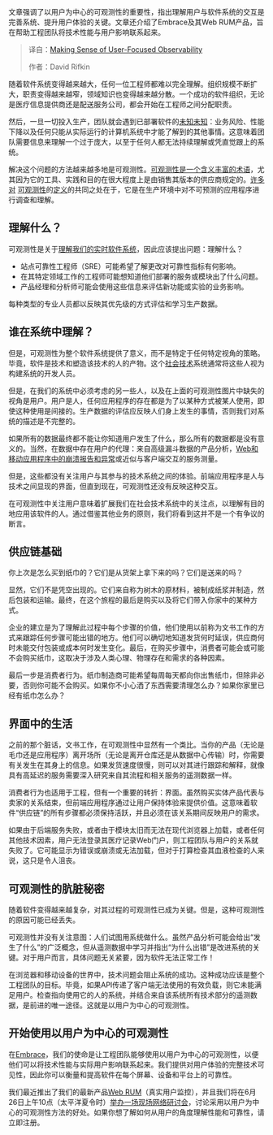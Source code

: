 
<!--
title: 以用户为中心的可观测性
cover: https://cdn.thenewstack.io/media/2025/06/5f4e4a7e-landscape.jpg
summary: 文章强调了以用户为中心的可观测性的重要性，指出理解用户与软件系统的交互是完善系统、提升用户体验的关键。文章还介绍了Embrace及其Web RUM产品，旨在帮助工程团队将技术性能与用户影响联系起来。
-->

文章强调了以用户为中心的可观测性的重要性，指出理解用户与软件系统的交互是完善系统、提升用户体验的关键。文章还介绍了Embrace及其Web RUM产品，旨在帮助工程团队将技术性能与用户影响联系起来。

> 译自：[Making Sense of User-Focused Observability](https://thenewstack.io/the-case-for-user-focused-observability/)
> 
> 作者：David Rifkin

随着软件系统变得越来越大，任何一位工程师都难以完全理解。组织规模不断扩大，职责变得越来越窄，领域知识也变得越来越分散。一个成功的软件组织，无论是医疗信息提供商还是配送服务公司，都会开始在工程师之间分配职责。

然后，一旦一切投入生产，团队就会遇到已部署软件的[未知未知](https://thenewstack.io/the-4-evolutions-of-your-observability-journey/)：业务风险、性能下降以及任何只能从实际运行的计算机系统中才能了解到的其他事情。这意味着团队需要信息来理解一个过于庞大，以至于任何人都无法持续理解或凭直觉跟上的系统。

解决这个问题的方法越来越多地是可观测性。[可观测性是一个含义丰富的术语](https://thenewstack.io/observability/)，尤其因为它的工具、实践和目的在很大程度上是由销售其版本的供应商规定的。[许多](https://hazelweakly.me/blog/redefining-observability/) [对](https://charity.wtf/tag/observability-2-0/) [可观测性](https://blog.bitdrift.io/post/observability-3-0)的[定义](https://blog.bitdrift.io/post/observability-3-0)的共同之处在于，它是在生产环境中对不可预测的应用程序进行调查和理解。

## 理解什么？

可观测性是关于[理解我们的实时软件系统](https://thenewstack.io/observability-every-engineers-job-not-just-ops-problem/)，因此应该提出问题：理解什么？

* 站点可靠性工程师（SRE）可能希望了解更改对可靠性指标有何影响。
* 在其特定领域工作的工程师可能想知道他们部署的服务或模块出了什么问题。
* 产品经理和分析师可能会使用这些信息来评估新功能或实验的业务影响。

每种类型的专业人员都以反映其优先级的方式评估和学习生产数据。

## 谁在系统中理解？

但是，可观测性为整个软件系统提供了意义，而不是特定于任何特定视角的策略。毕竟，软件是技术和塑造该技术的人的产物。这个[社会技术](https://www.geeksforgeeks.org/socio-technical-systems/)系统通常将这些人视为构建系统的开发人员。

但是，在我们的系统中必须考虑的另一些人，以及在上面的可观测性图片中缺失的视角是用户。用户是人，任何应用程序的存在都是为了以某种方式被某人使用，即使这种使用是间接的。生产数据的评估应反映人们身上发生的事情，否则我们对系统的描述是不完整的。

如果所有的数据最终都不能让你知道用户发生了什么，那么所有的数据都是没有意义的。当然，在数据中存在用户的代理：来自高级漏斗数据的产品分析，[Web和移动应用程序中的崩溃报告和异常](https://thenewstack.io/developing-a-mobile-crash-model-for-opentelemetry/)或近似与客户端交互的服务测量。

但是，这些都没有关注用户与其参与的技术系统之间的体验。前端应用程序是人与技术之间显现的界面，但直到现在，可观测性还没有反映这种交互。

在可观测性中关注用户意味着扩展我们在社会技术系统中的关注点，以理解有目的地应用该软件的人。通过借鉴其他业务的原则，我们将看到这并不是一个有争议的断言。

## 供应链基础

你上次是怎么买到纸巾的？它们是从货架上拿下来的吗？它们是送来的吗？

显然，它们不是凭空出现的。它们来自称为树木的原材料，被制成纸浆并制造，然后包装和运输。最终，在这个旅程的最后是购买以及将它们带入你家中的某种方式。

企业的建立是为了理解此过程中每个步骤的价值，他们使用以前称为文书工作的方式来跟踪任何步骤可能出错的地方。他们可以确切地知道发货何时延误，供应商何时未能交付包装或成本何时发生变化。最后，在购买步骤中，消费者可能会或可能不会购买纸巾，这取决于涉及人类心理、物理存在和需求的各种因素。

最后一步是消费者行为。纸巾制造商可能希望每周每天都向你出售纸巾，但除非必要，否则你可能不会购买。如果你不小心洒了东西需要清理怎么办？如果你家里已经有纸巾怎么办？

## 界面中的生活

之前的那个脏话，文书工作，在可观测性中显然有一个类比。当你的产品（无论是毛巾还是应用程序）离开场所（无论是离开仓库还是从数据中心传输）时，你需要有关发生在其身上的信息。如果发货速度很慢，则可以对其进行跟踪和解释，就像具有高延迟的服务需要深入研究来自其流程和相关服务的遥测数据一样。

消费者行为也适用于工程，但有一个重要的转折：界面。虽然购买实体产品代表与卖家的关系结束，但前端应用程序通过让用户保持体验来提供价值。这意味着软件“供应链”的所有步骤都必须保持活跃，并且必须在该关系期间反映用户的需求。

如果由于后端服务失败，或者由于模块太旧而无法在现代浏览器上加载，或者任何其他技术因素，用户无法登录其医疗记录Web门户，则工程团队与用户的关系就失败了。它可能显示为错误或崩溃或无法加载，但对于打算检查其血液检查的人来说，这只是令人沮丧。

## 可观测性的肮脏秘密

随着软件变得越来越复杂，对其过程的可观测性已成为关键。但是，这种可观测性的原因可能已经丢失。

可观测性并没有关注意图：人们试图用系统做什么。虽然产品分析可能会给出“发生了什么”的广泛概念，但从遥测数据中学习并指出“为什么出错”是改进系统的关键。对于用户而言，具体问题无关紧要，因为软件无法正常工作！

在浏览器和移动设备的世界中，技术问题会阻止系统的成功。这种成功应该是整个工程团队的目标。毕竟，如果API传递了客户端无法使用的有效负载，则它未能满足用户。检查指向使用它的人的系统，并结合来自该系统所有技术部分的遥测数据，是前进的唯一途径。这就是以用户为中心的可观测性。

## 开始使用以用户为中心的可观测性

在[Embrace](https://embrace.io/?utm_source=the-new-stack&utm_medium=paid&utm_campaign=user-focused-observability)，我们的使命是让工程团队能够使用以用户为中心的可观测性，以便他们可以将技术性能与实际用户影响联系起来。我们提供对用户体验的完整技术可见性，因此你可以衡量和提高软件在每个屏幕、设备和平台上的可靠性。

我们最近推出了我们的最新产品[Web RUM](https://embrace.io/blog/introducing-embrace-web-rum/?utm_source=the-new-stack&utm_medium=paid&utm_campaign=user-focused-observability)（真实用户监控），并且我们将在6月26日上午10点（太平洋夏令时）[举办一场现场网络研讨会](https://get.embrace.io/web-rum-launch-webinar?utm_source=the-new-stack&utm_medium=paid&utm_campaign=user-focused-observability)，讨论采用以用户为中心的可观测性方法的好处。如果你想了解如何从用户的角度理解性能和可靠性，请立即注册。